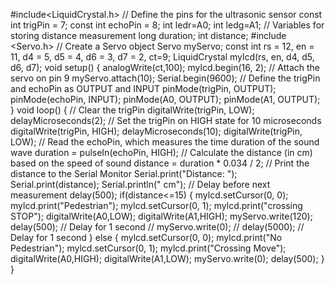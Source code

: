 #include<LiquidCrystal.h> 
// Define the pins for the ultrasonic sensor 
const int trigPin = 7;
const int echoPin = 8; 
int ledr=A0; 
int ledg=A1; 
// Variables for storing distance measurement 
long duration; 
int distance; 
#include <Servo.h> 
// Create a Servo object 
Servo myServo; 
const int rs = 12, en = 11, d4 = 5, d5 = 4, d6 = 3, d7 = 2, ct=9; 
LiquidCrystal mylcd(rs, en, d4, d5, d6, d7); 
void setup() { 
analogWrite(ct,100); 
mylcd.begin(16, 2); 
// Attach the servo on pin 9 
myServo.attach(10); 
Serial.begin(9600); 
// Define the trigPin and echoPin as OUTPUT and INPUT 
pinMode(trigPin, OUTPUT); 
pinMode(echoPin, INPUT); 
pinMode(A0, OUTPUT); 
pinMode(A1, OUTPUT); 
} 
void loop() { 
// Clear the trigPin 
digitalWrite(trigPin, LOW); 
delayMicroseconds(2); 
// Set the trigPin on HIGH state for 10 microseconds 
digitalWrite(trigPin, HIGH); 
delayMicroseconds(10); 
digitalWrite(trigPin, LOW); 
// Read the echoPin, which measures the time duration of the sound wave 
duration = pulseIn(echoPin, HIGH); 
// Calculate the distance (in cm) based on the speed of sound 
distance = duration * 0.034 / 2; 
// Print the distance to the Serial Monitor 
Serial.print("Distance: "); 
Serial.print(distance); 
Serial.println(" cm"); 
// Delay before next measurement 
delay(500); 
if(distance<=15) 
{ 
mylcd.setCursor(0, 0); 
mylcd.print("Pedestrian"); 
mylcd.setCursor(0, 1); 
mylcd.print("crossing STOP"); 
digitalWrite(A0,LOW); 
digitalWrite(A1,HIGH); 
myServo.write(120); 
delay(500); // Delay for 1 second 
//  myServo.write(0); 
//   delay(5000); // Delay for 1 second 
} 
else 
{ 
mylcd.setCursor(0, 0); 
mylcd.print("No Pedestrian"); 
mylcd.setCursor(0, 1); 
mylcd.print("Crossing Move"); 
digitalWrite(A0,HIGH); 
digitalWrite(A1,LOW); 
myServo.write(0); 
delay(500); 
} 
}  
